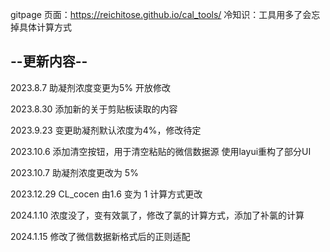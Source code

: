 gitpage 页面：https://reichitose.github.io/cal_tools/
冷知识：工具用多了会忘掉具体计算方式
## --更新内容--
2023.8.7 助凝剂浓度变更为5% 开放修改

2023.8.30  添加新的关于剪贴板读取的内容

2023.9.23 变更助凝剂默认浓度为4%，修改待定

2023.10.6 添加清空按钮，用于清空粘贴的微信数据源  使用layui重构了部分UI

2023.10.7 助凝剂浓度更改为 5%

2023.12.29 CL_cocen 由1.6 变为 1 计算方式更改

2024.1.10 浓度没了，变有效氯了，修改了氯的计算方式，添加了补氯的计算

2024.1.15 修改了微信数据新格式后的正则适配
